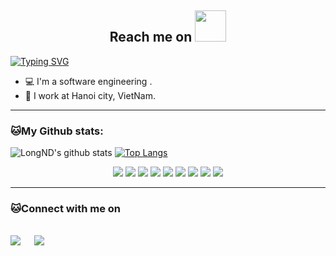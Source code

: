 <h2 align="center">Reach me on <img src="https://media.giphy.com/media/v1.Y2lkPTc5MGI3NjExbjZ4bDB5d3JmanBnOXFrNTZxbjQxbmh0cDB4Ym9saWh4amw4bXE4ZyZlcD12MV9pbnRlcm5hbF9naWZfYnlfaWQmY3Q9cw/H7YFD7A5aOisYZPQ1f/giphy.gif" width="50"></h2>

[![Typing SVG](https://readme-typing-svg.herokuapp.com?font=Architects+Daughter&color=7AF79A&size=30&lines=Hi,+I'm+Long!👋;I'm+a+Backend+Developer...;And+I'm+a+proud+VietNamese+🇻🇳+🇻🇳+🇻🇳)](https://git.io/typing-svg)

- 💻 I'm a software engineering . 
- 🏡 I work at Hanoi city, VietNam.




---
### 🐱My Github stats:
![LongND's github stats](https://github-readme-stats.vercel.app/api?username=oNddleo&count_private=true&show_icons=true&theme=cobalt)
[![Top Langs](https://github-readme-stats.vercel.app/api/top-langs/?username=oNddleo&count_private=true&theme=cobalt&layout=compact)](https://github.com/oNddleo/github-readme-stats)


<p align="center">
<img src="https://img.shields.io/badge/-Kubernates-black?style=flat-square&logo=kubernetes"/>
<img src="https://img.shields.io/badge/-JavaScript-black?style=flat-square&logo=javascript"/>
<img src="https://img.shields.io/badge/-Nodejs-black?style=flat-square&logo=Node.js"/>
<img src="https://img.shields.io/badge/-Python-black?style=flat-square&logo=python">
<img src="https://img.shields.io/badge/-Go-black?style=flat-square&logo=go">
<img src="https://img.shields.io/badge/-MongoDB-black?style=flat-square&logo=mongodb"/>
<img src="https://img.shields.io/badge/-MySQL-black?style=flat-square&logo=mysql"/>
<img src="https://img.shields.io/badge/-Git-black?style=flat-square&logo=git"/>
<img src="https://img.shields.io/badge/-GitHub-black?style=flat-square&logo=github"/>
</p>
<p align="center">
  
----
### 🐱Connect with me on
<p>
<br>	
<a target="_blank" href="[https://www.linkedin.com/in/ahmadshaikhk/](https://www.linkedin.com/in/longnd1/)"><img src="https://img.shields.io/badge/-LinkedIn-0077B5?style=flat-square&logo=Linkedin&logoColor=white"></img></a>
&emsp;
<a target="_blank" href="mailto:nguyenduclong12a2nd@gmail.com"
><img src="https://img.shields.io/badge/-Gmail-D14836?style=flat-square&logo=Gmail&logoColor=white"></img></a>
